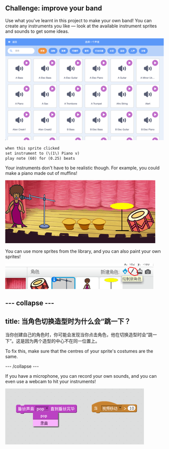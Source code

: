## Challenge: improve your band

Use what you've learnt in this project to make your own band! You can create any instruments you like — look at the available instrument sprites and sounds to get some ideas.

![截屏](images/band-ideas-sounds.png)

```blocks3
when this sprite clicked
set instrument to (\(1\) Piano v)
play note (60) for (0.25) beats
```

Your instruments don't have to be realistic though. For example, you could make a piano made out of muffins!

![截屏](images/band-piano.png)

You can use more sprites from the library, and you can also paint your own sprites!

![截屏](images/band-draw.png)

## \--- collapse \---

## title: 当角色切换造型时为什么会“跳一下？

当你创建自己的角色时，你可能会发现当你点击角色，他在切换造型时会“跳一下”。这是因为两个造型的中心不在同一位置上。

To fix this, make sure that the centres of your sprite's costumes are the same.

\--- /collapse \---

If you have a microphone, you can record your own sounds, and you can even use a webcam to hit your instruments!

![截图](images/band-io.png)